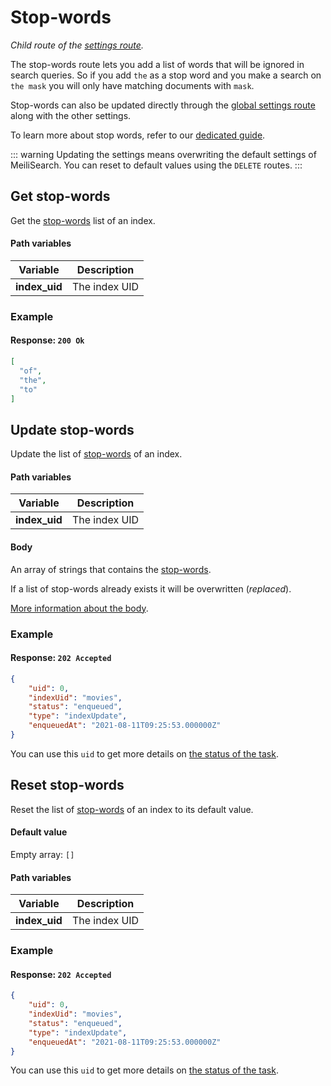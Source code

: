 # Stop-words

_Child route of the [settings route](/reference/api/settings.md)._

The stop-words route lets you add a list of words that will be ignored in search queries. So if you add `the` as a stop word and you make a search on `the mask` you will only have matching documents with `mask`.

Stop-words can also be updated directly through the [global settings route](/reference/api/settings.md#update-settings) along with the other settings.

To learn more about stop words, refer to our [dedicated guide](/reference/features/stop_words.md).

::: warning
Updating the settings means overwriting the default settings of MeiliSearch. You can reset to default values using the `DELETE` routes.
:::

## Get stop-words

<RouteHighlighter method="GET" route="/indexes/:index_uid/settings/stop-words" />

Get the [stop-words](/reference/features/stop_words.md) list of an index.

#### Path variables

| Variable      | Description   |
| ------------- | ------------- |
| **index_uid** | The index UID |

### Example

<CodeSamples id="get_stop_words_1" />

#### Response: `200 Ok`

```json
[
  "of",
  "the",
  "to"
]
```

## Update stop-words

<RouteHighlighter method="POST" route="/indexes/:index_uid/settings/stop-words" />

Update the list of [stop-words](/reference/features/stop_words.md) of an index.

#### Path variables

| Variable      | Description   |
| ------------- | ------------- |
| **index_uid** | The index UID |

#### Body

An array of strings that contains the [stop-words](/reference/features/stop_words.md).

If a list of stop-words already exists it will be overwritten (_replaced_).

[More information about the body](/reference/features/settings.md#stop-words).

### Example

<CodeSamples id="update_stop_words_1" />

#### Response: `202 Accepted`

```json
{
    "uid": 0,
    "indexUid": "movies",
    "status": "enqueued",
    "type": "indexUpdate",
    "enqueuedAt": "2021-08-11T09:25:53.000000Z"
}
```

You can use this `uid` to get more details on [the status of the task](/reference/api/tasks.md#get-task-status-by-uid).

## Reset stop-words

<RouteHighlighter method="DELETE" route="/indexes/:index_uid/settings/stop-words" />

Reset the list of [stop-words](/reference/features/stop_words.md) of an index to its default value.

#### Default value

Empty array: `[]`

#### Path variables

| Variable      | Description   |
| ------------- | ------------- |
| **index_uid** | The index UID |

### Example

<CodeSamples id="reset_stop_words_1" />

#### Response: `202 Accepted`

```json
{
    "uid": 0,
    "indexUid": "movies",
    "status": "enqueued",
    "type": "indexUpdate",
    "enqueuedAt": "2021-08-11T09:25:53.000000Z"
}
```

You can use this `uid` to get more details on [the status of the task](/reference/api/tasks.md#get-task-status-by-uid).
